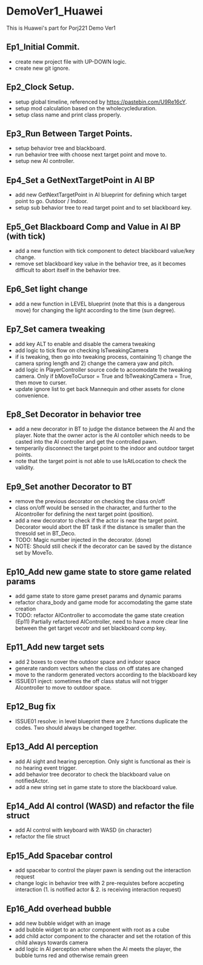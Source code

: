 # DemoVer1_Huawei
This is Huawei's part for Porj221 Demo Ver1

## Ep1_Initial Commit.
+ create new project file with UP-DOWN logic.
+ create new git ignore.

## Ep2_Clock Setup.
+ setup global timeline, referenced by https://pastebin.com/U9Re16cY.
+ setup mod calculation based on the wholecycleduration.
+ setup class name and print class properly.

## Ep3_Run Between Target Points.
+ setup behavior tree and blackboard.
+ run behavior tree with choose next target point and move to.
+ setup new AI controller.

## Ep4_Set a GetNextTargetPoint in AI BP
+ add new GetNextTargetPoint in AI blueprint for defining which target point to go. Outdoor / Indoor.
+ setup sub behavior tree to read target point and to set blackboard key.

## Ep5_Get Blackboard Comp and Value in AI BP (with tick)
+ add a new function with tick component to detect blackboard value/key change.
+ remove set blackboard key value in the behavior tree, as it becomes difficult to abort itself in the behavior tree.

## Ep6_Set light change
+ add a new function in LEVEL blueprint (note that this is a dangerous move) for changing the light according to the time (sun degree).

## Ep7_Set camera tweaking
+ add key ALT to enable and disable the camera tweaking
+ add logic to tick flow on checking IsTweakingCamera
+ if is tweaking, then go into tweaking process, containing 1) change the camera spring length and 2) change the camera yaw and pitch.
+ add logic in PlayerController source code to acoomodate the tweaking camera. Only if bMoveToCursor = True and !bTweakingCamera = True, then move to curser.
+ update ignore list to get back Mannequin and other assets for clone convenience.

## Ep8_Set Decorator in behavior tree
+ add a new decorator in BT to judge the distance between the AI and the player. Note that the owner actor is the AI contoller which needs to be casted into the AI controller and get the controlled pawn.
+ temperarily disconnect the target point to the indoor and outdoor target points.
+ note that the target point is not able to use IsAtLocation to check the validity.

## Ep9_Set another Decorator to BT
+ remove the previous decorator on checking the class on/off
+ class on/off would be sensed in the character, and further to the AIcontroller for defining the next target point (position).
+ add a new decorator to check if the actor is near the target point. Decorator would abort the BT task if the distance is smaller than the thresold set in BT_Deco.
+ TODO: Magic number injected in the decorator. (done)
+ NOTE: Should still check if the decorator can be saved by the distance set by MoveTo.

## Ep10_Add new game state to store game related params
+ add game state to store game preset params and dynamic params
+ refactor chara_body and game mode for accomodating the game state creation
+ TODO: refactor AIController to accomodate the game state creation (Ep11) Partially refactored AIController, need to have a more clear line between the get target vecotr and set blackboard comp key.

## Ep11_Add new target sets
+ add 2 boxes to cover the outdoor space and indoor space
+ generate random vectors when the class on off states are changed
+ move to the randorm generated vectors according to the blackboard key
+ ISSUE01 inject: sometimes the off class status will not trigger AIcontroller to move to outdoor space.

## Ep12_Bug fix
+ ISSUE01 resolve: in level blueprint there are 2 functions duplicate the codes. Two should always be changed together.

## Ep13_Add AI perception
+ add AI sight and hearing perception. Only sight is functional as their is no hearing event trigger.
+ add behavior tree decorator to check the blackboard value on notifiedActor.
+ add a new string set in game state to store the blackboard value.

## Ep14_Add AI control (WASD) and refactor the file struct
+ add AI control with keyboard with WASD (in character)
+ refactor the file struct

## Ep15_Add Spacebar control
+ add spacebar to control the player pawn is sending out the interaction request
+ change logic in behavior tree with 2 pre-requistes before accpeting interaction (1. is notified actor & 2. is receiving interaction request)

## Ep16_Add overhead bubble
+ add new bubble widget with an image
+ add bubble widget to an actor component with root as a cube
+ add child actor component to the character and set the rotation of this child always towards camera
+ add logic in AI perception where when the AI meets the player, the bubble turns red and otherwise remain green


